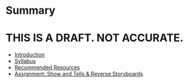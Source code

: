 # Summary
# THIS IS A DRAFT. NOT ACCURATE.
* [Introduction](README.md)
* [Syllabus](syllabus.md)
* [Recommended Resources](recommended_resources.md)
* [Assignment: Show and Tells & Reverse Storyboards](show_and_tells.md)

